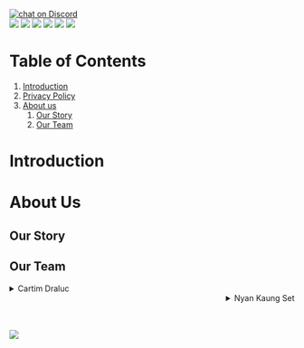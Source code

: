 <a href="https://discord.gg/NGypAKTfga"><img src="https://img.shields.io/discord/989395034220658718?logo=discord&style=for-the-badge" alt="chat on Discord"></a><br><img src="https://img.shields.io/github/commit-activity/y/CartimDraluc/Cartimpedia?style=plastic"> <img src="https://img.shields.io/github/commit-activity/m/CartimDraluc/Cartimpedia?style=plastic"> <img src="https://img.shields.io/github/languages/count/CartimDraluc/Cartimpedia?style=plastic"> <img src="https://img.shields.io/github/issues-closed/CartimDraluc/Cartimpedia?style=plastic"> <img src="https://img.shields.io/github/issues/CartimDraluc/Cartimpedia?style=plastic"> <a href="https://hits.seeyoufarm.com"><img src="https://hits.seeyoufarm.com/api/count/incr/badge.svg?url=https%3A%2F%2Fgithub.com%2FCartimDraluc%2FCartimpedia%2F&count_bg=%2379C83D&title_bg=%23555555&icon=&icon_color=%23E7E7E7&title=hits&edge_flat=true"/></a>


# Table of Contents

1. [Introduction](#Intro)
2. <a href="https://github.com/CartimDraluc/Cartimpedia/blob/main/POLICY.md">Privacy Policy</a>
3. [About us](#AboutUs)
    1. [Our Story](#OurStory)
    2. [Our Team](#OurTeam)

# Introduction <a id="Intro"></a>

# About Us <a id="AboutUS"></a>
## Our Story <a id="OurStory"></a>
## Our Team <a id="OurTeam"></a>
<details align=left>
    <summary>Cartim Draluc</summary>
    <p align=left>
        <img src="https://avatars.githubusercontent.com/u/106230817?v=4">
    </p>
</details>
<details align=right>
    <summary>Nyan Kaung Set</summary>
    <p align=right>
        <img src="https://avatars.githubusercontent.com/u/96227457?s=318&u=2889744fcd08d935786b979fb3f4ff0c2dbbf398&v=4">
    </p>
</details>


<br><br>
<img src="https://contrib.rocks/image?repo=CartimDraluc/Cartimpedia"/>

<!--v 0.17.1-->
